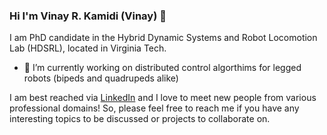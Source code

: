 ### Hi I'm Vinay R. Kamidi (Vinay) 👋
I am PhD candidate in the Hybrid Dynamic Systems and Robot Locomotion Lab (HDSRL), located in Virginia Tech.
- 🔭 I’m currently working on distributed control algorthims for legged robots (bipeds and quadrupeds alike)

I am best reached via [LinkedIn](https://www.linkedin.com/in/vkamidi/) and I love to meet new people from various professional domains! So, please feel free to reach me if you have any interesting topics to be discussed or projects to collaborate on.
<!--
**vinaykamidi/vinaykamidi** is a ✨ _special_ ✨ repository because its `README.md` (this file) appears on your GitHub profile.

Here are some ideas to get you started:

- 🔭 I’m currently working on ...
- 🌱 I’m currently learning ...
- 👯 I’m looking to collaborate on ...
- 🤔 I’m looking for help with ...
- 💬 Ask me about ...
- 📫 How to reach me: ...
- 😄 Pronouns: ...
- ⚡ Fun fact: ...
-->
